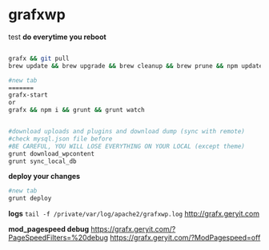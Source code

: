 # grafxwp
test
**do everytime you reboot**
```sh

grafx && git pull
brew update && brew upgrade && brew cleanup && brew prune && npm update -g && npm-check-updates -a && npm i

#new tab
=======
grafx-start
or
grafx && npm i && grunt && grunt watch


#download uploads and plugins and download dump (sync with remote)
#check mysql.json file before
#BE CAREFUL, YOU WILL LOSE EVERYTHING ON YOUR LOCAL (except theme)
grunt download_wpcontent
grunt sync_local_db
```

**deploy your changes**
```sh
#new tab
grunt deploy
```

**logs**
`tail -f /private/var/log/apache2/grafxwp.log`
http://grafx.geryit.com

**mod_pagespeed debug**
https://grafx.geryit.com/?PageSpeedFilters=%20debug
https://grafx.geryit.com/?ModPagespeed=off
